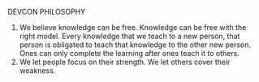 DEVCON PHILOSOPHY 

1. We believe knowledge can be free. Knowledge can be free with the right model. Every knowledge that we teach to a new person, that person is obligated to teach that knowledge to the other new person. Ones can only complete the learning after ones teach it to others.
2. We let people focus on their strength. We let others cover their weakness.
